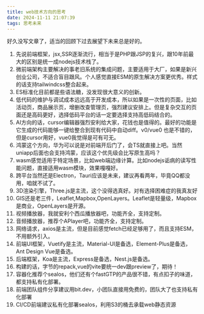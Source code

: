 ```yaml
---
title: web技术方向的思考
date: 2024-11-11 21:07:39
tags: 思考未来
---
```

好久没写文章了，适当的回顾下过去展望下未来总是好的。
1. 先说前端框架，jsx,SSR逐渐流行，相当于是PHP跟JSP的复兴，跟10年前最大的区别是统一成nodejs技术栈了。 
2. 微前端架构主要解决的事老旧系统的集成问题，主要适用于大厂，如果是新兴创业公司，不适合盲目跟风。个人感觉直接ESM的原生解决方案更优秀。样式的话支持tailwindcss整合起来。
3. ES标准化目前都是些语法糖，没发现很大意义的创新。
4. 低代码的维护与调试成本远远高于开发成本，所以如果是一次性的页面，比如活动页，商品展示页，增删改查管理页，强烈建议安排上。但是复杂交互的页面还是高码更好，选择低码平台的话一定要选择支持高低码结合的。
5. AI方向的话，cursor编辑器强烈安利给大家，花钱也是值得的。最好的功能是它生成的代码能够一键给整合到现有代码中自动diff。v0/vue0 也是不错的，但是cursor用好，vue0我觉得是可有可无。
6. 鸿蒙这个方向，华为可以说是对前端开后门了，会TS就直接上吧。当然uniapp后面也会支持鸿蒙，应该这个优先级会比写原生高吗？
7. wasm感觉适用于特定场景，比如web端边缘计算。比如nodejs诟病的读写性能问题，直接适用wasm模块，效果嘎嘎好。
8. 跨平台当然还是Electron，Tauri应该是未来，建议再看两年，毕竟QQ都没用，咱就不试了。
9. 3D渲染引擎，Three.js是主流，这个没得选真好。对有选择困难症的我真友好
10. GIS还是老三件，Leaflet,Mapbox,OpenLayers。Leaflet是轻量级，Mapbox是商业，OpenLayers是开源。
11. 视频播放器，我就安利个西瓜播放器吧，功能齐全，支持定制。
12. 音频播放器，推荐个APlayer吧，功能齐全，支持定制。
13. 网络请求，axios是主流，但是目前感觉fetch已经足够用了，而且支持ESM，不用额外引入。
14. 前端UI框架，Vuetify是主流，Material-UI是备选，Element-Plus是备选，Ant Design Vue是备选。
15. 后端框架，Koa是主流，Express是备选，Nest.js是备选。
16. 构建的话，字节的repack,vue的vite要统一dev跟preview了，期待！
17. 容器化推荐个sealos，他们还有个fastGTP的产品很不错，有点扣子的味道，都支持私有化部署。
18. 前端团队组件分享建议用bit.dev，小团队直接用免费的，团队大了也支持私有化部署
19. CI/CD前端建议私有化部署sealos，利用S3的桶去承载web静态资源